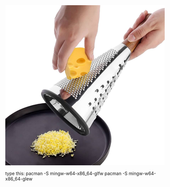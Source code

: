 <img src="img/CheeseGrater.jpg">

type this:
pacman -S mingw-w64-x86_64-glfw
pacman -S mingw-w64-x86_64-glew
